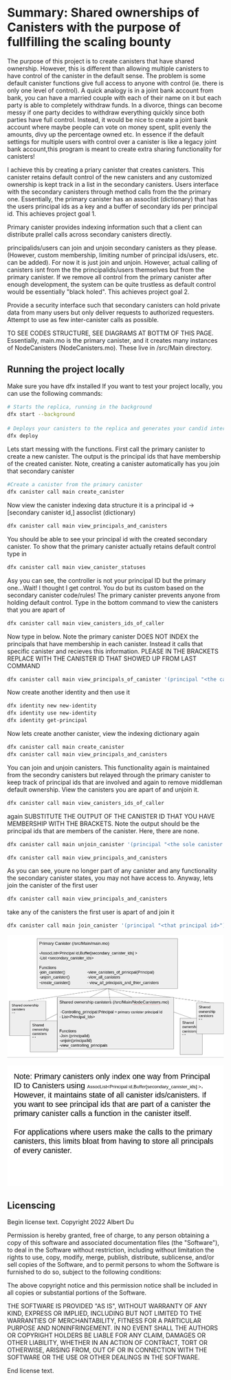 # Summary: Shared ownerships of Canisters with the purpose of fullfilling the scaling bounty


The purpose of this project is to create canisters that have shared ownership. However, this is different than allowing multiple canisters to have control of the canister in the default sense. The problem is some default canister functions give full access to anyone with control (ie. there is only one level of control). A quick analogy is in a joint bank account from bank, you can have a married couple with each of their name on it but each party is able to completely withdraw funds. In a divorce, things can become messy if one party decides to withdraw everything quickly since both parties have full control. Instead, it would be nice to create a joint bank account where maybe people can vote on money spent, split evenly the amounts, divy up the percentage owned etc. In essence if the default settings for multiple users with control over a canister is like a legacy joint bank account,this program is meant to create extra sharing functionality for canisters! 

I achieve this by creating a priary canister that creates canisters. This canister retains default control of the new canisters and any customized ownership is kept track in a list in the secondary canisters. Users interface with the secondary canisters through method calls from the the primary one. Essentially, the primary canister has an  assoclist (dictionary) that has the users principal ids as a key and a buffer of secondary ids per principal id. This achieves project goal 1.

Primary canister provides indexing information such that a client can distribute prallel calls across secondary canisters directly. 


principalids/users can join and unjoin secondary canisters as they please. (However, custom membership, limiting number of principal ids/users, etc. can be added). For now it is just join and unjoin.  However, actual calling of canisters isnt from the the principalids/users themselves but from the primary canister. If we remove all control from the primary canister after enough development, the system can be quite trustless as default control would be essentially "black holed". This achieves project goal 2.  

Provide a security interface such that secondary canisters can hold private data from many users but only deliver requests to authorized requesters. Attempt to use as few inter-canister calls as possible. 

TO SEE CODES STRUCTURE, SEE DIAGRAMS AT BOTTM OF THIS PAGE. Essentially, main.mo is the primary canister, and it creates many instances of NodeCanisters (NodeCanisters.mo).
These live in /src/Main directory.

## Running the project locally

Make sure you have dfx installed 
If you want to test your project locally, you can use the following commands:

```bash
# Starts the replica, running in the background
dfx start --background

# Deploys your canisters to the replica and generates your candid interface
dfx deploy 
```

Lets start messing with the functions. First call the primary canister to create a new canister. The output is the principal ids that have membership of the created canister. Note, creating a canister automatically has you join that secondary canister 
```bash
#Create a canister from the primary canister 
dfx canister call main create_canister
```

Now view the canister indexing data structure it is a principal id -> [secondary canister id,] assoclist (dictionary)
```bash
dfx canister call main view_principals_and_canisters
```

You should be able to see your principal id with the created secondary canister. To show that the primary canister actually retains default control type in 
```bash
dfx canister call main view_canister_statuses
```

Asy you can see, the controller is not your principal ID but the primary one...Wait! I thought I get control. You do but its custom based on the secondary canister code/rules! The primary canister prevents anyone from holding default control. 
Type in the bottom command to view the canisters that you are apart of
```bash
dfx canister call main view_canisters_ids_of_caller
```

Now type in below. Note the primary canister DOES NOT INDEX the principals that have membership in each canister. Instead it calls that specific canister and recieves this information. PLEASE IN THE BRACKETS REPLACE WITH THE CANISTER ID THAT SHOWED UP FROM LAST COMMAND
```bash
dfx canister call main view_principals_of_canister '(principal "<the canister id indexed>" )'
```

Now create another identity and then use it
```bash
dfx identity new new-identity
dfx identity use new-identity
dfx identity get-principal
```

Now lets create another canister, view the indexing dictionary again 
```bash
dfx canister call main create_canister
dfx canister call main view_principals_and_canisters
```
 
You can join and unjoin canisters. This functionality again is maintained from the secondry canisters but relayed through the primary canister to keep track of principal ids that are involved and again to remove middleman default ownership. View the canisters you are apart of and unjoin it.
```bash
dfx canister call main view_canisters_ids_of_caller
```

again SUBSTITUTE THE OUTPUT OF THE CANISTER ID THAT YOU HAVE MEMBERSHIP WITH THE BRACKETS. Note the output should be the principal ids that are members of the canister. Here, there are none. 
```bash
dfx canister call main unjoin_canister '(principal "<the sole canister that you are apart of>")'
```

```bash
dfx canister call main view_principals_and_canisters
```

As you can see, youre no longer part of any canister and any functionality the secondary canister states, you may not have access to.
Anyway, lets join the canister of the first user

```bash
dfx canister call main view_principals_and_canisters
```

take any of the canisters the first user is apart of and join it
```bash
dfx canister call main join_canister '(principal "<that principal id>")
```

![Flowchart of workflow](00.png)

![Imortant note about scalability](11.png)

## Licenscing 

Begin license text.
Copyright 2022 Albert Du 

Permission is hereby granted, free of charge, to any person obtaining a copy of this software and associated documentation files (the "Software"), to deal in the Software without restriction, including without limitation the rights to use, copy, modify, merge, publish, distribute, sublicense, and/or sell copies of the Software, and to permit persons to whom the Software is furnished to do so, subject to the following conditions:

The above copyright notice and this permission notice shall be included in all copies or substantial portions of the Software.

THE SOFTWARE IS PROVIDED "AS IS", WITHOUT WARRANTY OF ANY KIND, EXPRESS OR IMPLIED, INCLUDING BUT NOT LIMITED TO THE WARRANTIES OF MERCHANTABILITY, FITNESS FOR A PARTICULAR PURPOSE AND NONINFRINGEMENT. IN NO EVENT SHALL THE AUTHORS OR COPYRIGHT HOLDERS BE LIABLE FOR ANY CLAIM, DAMAGES OR OTHER LIABILITY, WHETHER IN AN ACTION OF CONTRACT, TORT OR OTHERWISE, ARISING FROM, OUT OF OR IN CONNECTION WITH THE SOFTWARE OR THE USE OR OTHER DEALINGS IN THE SOFTWARE.

End license text.
